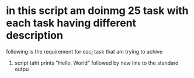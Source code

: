 # in this script am doinmg 25 task with each task having different description

following is the requirement for eacj task that am trying to achive
1) script taht prints "Hello, World" followed by new line to the standard outpu